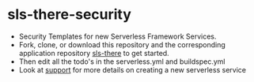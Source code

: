 # sls-there-security
- Security Templates for new Serverless Framework Services.
- Fork, clone, or download this repository and the corresponding application repository [sls-there](https://github.com/pariveda-serverless/sls-there) to get started.
- Then edit all the todo's in the serverless.yml and buildspec.yml
- Look at [support](https://github.com/pariveda-serverless/support/tree/master/create-new-service) for more details on creating a new serverless service

